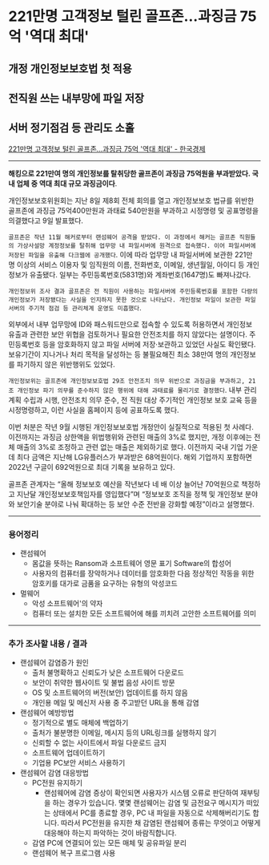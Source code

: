 # 221만명 고객정보 털린 골프존…과징금 75억 '역대 최대'
## 개정 개인정보보호법 첫 적용
## 전직원 쓰는 내부망에 파일 저장
## 서버 정기점검 등 관리도 소홀
[221만명 고객정보 털린 골프존…과징금 75억 '역대 최대' - 한국경제](https://n.news.naver.com/article/newspaper/015/0004982851?date=20240510)

---

**해킹으로 221만여 명의 개인정보를 탈취당한 골프존이 과징금 75억원을 부과받았다. 국내 업체 중 역대 최대 규모 과징금이다**.

개인정보보호위원회는 지난 8일 제8회 전체 회의를 열고 개인정보보호 법규를 위반한 골프존에 과징금 75억400만원과 과태료 540만원을 부과하고 시정명령 및 공표명령을 의결했다고 9일 발표했다.

`골프존은 작년 11월 해커로부터 랜섬웨어 공격을 받았다. 이 과정에서 해커는 골프존 직원들의 가상사설망 계정정보를 탈취해 업무망 내 파일서버에 원격으로 접속했다. 이어 파일서버에 저장된 파일을 유출해 다크웹에 공개했다`. 이에 따라 업무망 내 파일서버에 보관한 221만 명 이상의 서비스 이용자 및 임직원의 이름, 전화번호, 이메일, 생년월일, 아이디 등 개인정보가 유출됐다. 일부는 주민등록번호(5831명)와 계좌번호(1647명)도 빠져나갔다.

`개인정보위 조사 결과 골프존은 전 직원이 사용하는 파일서버에 주민등록번호를 포함한 다량의 개인정보가 저장됐다는 사실을 인지하지 못한 것으로 나타났다. 개인정보 파일이 보관한 파일서버의 주기적 점검 등 관리체계 운영도 미흡했다`.

외부에서 내부 업무망에 ID와 패스워드만으로 접속할 수 있도록 허용하면서 개인정보 유출과 관련한 보안 위협을 검토하거나 필요한 안전조치를 하지 않았다는 설명이다. 주민등록번호 등을 암호화하지 않고 파일 서버에 저장·보관하고 있었던 사실도 확인됐다. 보유기간이 지나거나 처리 목적을 달성하는 등 불필요해진 최소 38만여 명의 개인정보를 파기하지 않은 위반행위도 있었다.

`개인정보위는 골프존에 개인정보보호법 29조 안전조치 의무 위반으로 과징금을 부과하고, 21조 개인정보 파기 의무를 준수하지 않은 행위에 대해 과태료를 물리기로 결정했다`. 내부 관리계획 수립과 시행, 안전조치 의무 준수, 전 직원 대상 주기적인 개인정보 보호 교육 등을 시정명령하고, 이런 사실을 홈페이지 등에 공표하도록 했다.

이번 처분은 작년 9월 시행된 개인정보보호법 개정안이 실질적으로 적용된 첫 사례다. 이전까지는 과징금 상한액을 위법행위와 관련된 매출의 3%로 했지만, 개정 이후에는 전체 매출의 3%로 조정하고 관련 없는 매출은 제외하기로 했다. 이전까지 국내 기업 가운데 최다 금액은 지난해 LG유플러스가 부과받은 68억원이다. 해외 기업까지 포함하면 2022년 구글이 692억원으로 최대 기록을 보유하고 있다.

골프존 관계자는 “올해 정보보호 예산을 작년보다 네 배 이상 늘어난 70억원으로 책정하고 지난달 개인정보보호책임자를 영입했다”며 “정보보호 조직을 정책 및 개인정보 분야와 보안기술 분야로 나눠 확대하는 등 보안 수준 전반을 강화할 예정”이라고 설명했다.

---

### 용어정리

* 랜섬웨어
    * 몸값을 뜻하는 Ransom과 소프트웨어 영문 표기 Software의 합성어
    * 사용자의 컴퓨터를 장악하거나 데이터를 암호화한 다음 정상적인 작동을 위한 암호키를 대가로 금품을 요구하는 유형의 악성코드
* 멀웨어
    * 악성 소프트웨어'의 약자
    * 컴퓨터 또는 설치한 모든 소프트웨어에 해를 끼치려 고안한 소프트웨어를 의미

---

### 추가 조사할 내용 / 결과 

* 랜섬웨어 감염증가 원인
    * 출처 불명확하고 신뢰도가 낮은 소프트웨어 다운로드
    * 보안이 취약한 웹사이트 및 불법 음성 사이트 방문
    * OS 및 소프트웨어의 버전(보안) 업데이트를 하지 않음
    * 개인용 메일 및 메신저 사용 중 주고받던 URL을 통해 감염
* 랜섬웨어 예방방법
    * 정기적으로 별도 매체에 백업하기
    * 출처가 불분명한 이메일, 메시지 등의 URL링크를 실행하지 않기
    * 신뢰할 수 없는 사이트에서 파일 다운로드 금지
    * 소프트웨어 업데이트하기
    * 기업용 PC보안 서비스 사용하기
* 랜섬웨어 감염 대응방법
    * PC전원 유지하기   
        * 랜섬웨어에 감염 증상이 확인되면 사용자가 시스템 오류로 판단하여 재부팅을 하는 경우가 있습니다. 몇몇 랜섬웨어는 감염 및 금전요구 메시지가 떠있는 상태에서 PC를 종료할 경우, PC 내 파일을 자동으로 삭제해버리기도 합니다. 따라서 PC전원을 유지한 채 감염된 랜섬웨어 종류는 무엇이고 어떻게 대응해야 하는지 파악하는 것이 바람직합니다.
    * 감염 PC에 연결되어 있는 모든 매체 및 공유파일 분리
    * 랜섬웨어 복구 프로그램 사용

